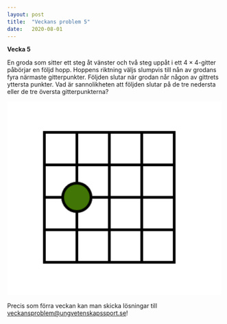 ```yaml
---
layout: post
title:  "Veckans problem 5"
date:   2020-08-01
---
```

<script type="text/javascript"
        src="https://cdnjs.cloudflare.com/ajax/libs/mathjax/2.7.0/MathJax.js?config=TeX-AMS_CHTML"></script>
<script type="text/x-mathjax-config">
MathJax.Hub.Config({
tex2jax: {
inlineMath: [['$','$'], ['\\(','\\)']],
processEscapes: true},
jax: ["input/TeX","input/MathML","input/AsciiMath","output/CommonHTML"],
extensions: ["tex2jax.js","mml2jax.js","asciimath2jax.js","MathMenu.js","MathZoom.js","AssistiveMML.js", "[Contrib]/a11y/accessibility-menu.js"],
TeX: {
extensions: ["AMSmath.js","AMSsymbols.js","noErrors.js","noUndefined.js"],
equationNumbers: {
autoNumber: "AMS"
}
}
});
</script>

**Vecka 5**

En groda som sitter ett steg åt vänster och två steg uppåt i ett $4\times4$-gitter påbörjar en följd hopp. Hoppens riktning väljs slumpvis till nån av grodans fyra närmaste gitterpunkter. Följden slutar när grodan når någon av gittrets yttersta punkter. Vad är sannolikheten att följden slutar på de tre nedersta eller de tre översta gitterpunkterna?

<img src="/imgs/veckans_problem_5.png" alt="drawing" width="500"/>

Precis som förra veckan kan man skicka lösningar till
[veckansproblem@ungvetenskapssport.se](mailto:veckansproblem@ungvetenskapssport.se)!
